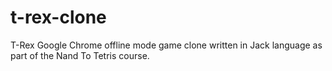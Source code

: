 # t-rex-clone
T-Rex Google Chrome offline mode game clone written in Jack language as part of the Nand To Tetris course.
